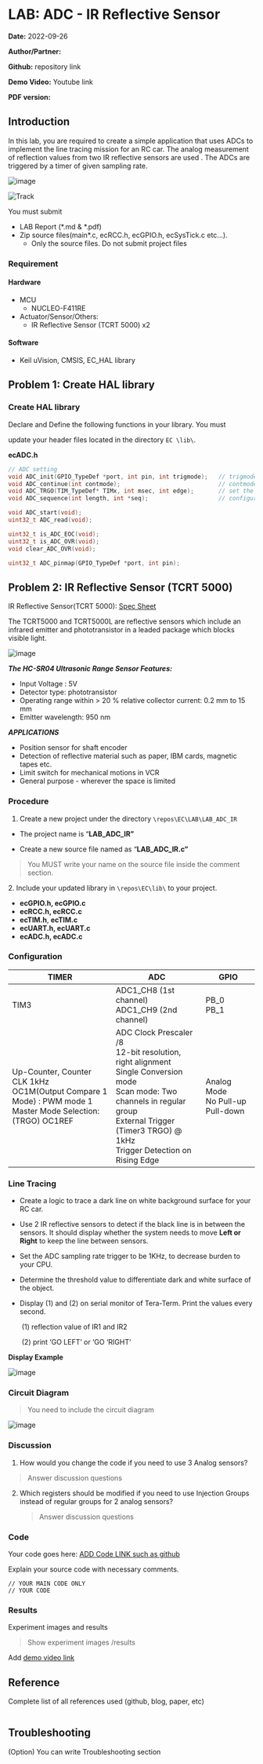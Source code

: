 # LAB: **ADC - IR Reflective Sensor** 



**Date:** 2022-09-26

**Author/Partner:**

**Github:** repository link

**Demo Video:** Youtube link

**PDF version:**&#x20;



## Introduction

In this lab, you are required to create a simple application that uses ADCs to implement the line tracing mission for an RC car. The analog measurement of reflection values from two IR reflective sensors are used . The ADCs are triggered by a timer of given sampling rate. 





![image](https://user-images.githubusercontent.com/91526930/200573114-1ebb30ac-08ed-4dde-810d-7a7f9d50a88d.png)

![Track](https://user-images.githubusercontent.com/91526930/203540767-bea93905-4040-4fcf-84ea-124e28c483ac.jpg)







You must submit

* LAB Report (\*.md & \*.pdf)
* Zip source files(main\*.c, ecRCC.h, ecGPIO.h, ecSysTick.c   etc...).
  * Only the source files. Do not submit project files



### Requirement

#### Hardware

* MCU
  * NUCLEO-F411RE
* Actuator/Sensor/Others:
  * IR Reflective Sensor (TCRT 5000) x2



#### Software

* Keil uVision, CMSIS, EC\_HAL library





## Problem 1: Create HAL library

### Create HAL library

Declare and Define  the following functions in your library. You must 

update your header files located in the directory `EC \lib\`.  

**ecADC.h**

```c++
// ADC setting
void ADC_init(GPIO_TypeDef *port, int pin, int trigmode);	// trigmode : SW , TRGO
void ADC_continue(int contmode); 							// contmode : CONT, SINGLE / Operate both ADC,JADC
void ADC_TRGO(TIM_TypeDef* TIMx, int msec, int edge);		// set the TIMx TRGO (TIM2, TIM3 only)
void ADC_sequence(int length, int *seq); 					// configure the order of ADC channels	

void ADC_start(void);
uint32_t ADC_read(void);

uint32_t is_ADC_EOC(void);
uint32_t is_ADC_OVR(void);
void clear_ADC_OVR(void);

uint32_t ADC_pinmap(GPIO_TypeDef *port, int pin);
```







## Problem 2: IR Reflective Sensor (TCRT 5000)

IR Reflective Sensor(TCRT 5000): [Spec Sheet](https://www.devicemart.co.kr/goods/download?id=1327416&rank=1)

The TCRT5000 and TCRT5000L are reflective sensors which include an infrared emitter and phototransistor in a leaded package which blocks visible light.

![image](https://user-images.githubusercontent.com/91526930/200573269-26a4ffa1-c789-4545-9dc5-079294265d4d.png)

***The HC-SR04 Ultrasonic Range Sensor Features:***

- Input Voltage : 5V
- Detector type: phototransistor 
- Operating range within > 20 % relative collector current: 0.2 mm to 15 mm 
- Emitter wavelength: 950 nm

***APPLICATIONS***

- Position sensor for shaft encoder
- Detection of reflective material such as paper, IBM cards, magnetic tapes etc. 
- Limit switch for mechanical motions in VCR 
- General purpose - wherever the space is limited





### Procedure

1. Create a new project under the directory `\repos\EC\LAB\LAB_ADC_IR`

* The project name is “**LAB_ADC_IR”**

* Create a new source file named as “**LAB_ADC_IR.c”**

> You MUST write your name on the source file inside the comment section. 



2\. Include your updated library in `\repos\EC\lib\`  to your project.

*  **ecGPIO.h, ecGPIO.c**
*  **ecRCC.h, ecRCC.c**
*  **ecTIM.h**, **ecTIM.c**
*  **ecUART.h, ecUART.c**
*  **ecADC.h, ecADC.c**



### Configuration

| TIMER                                                        | ADC                                                          | GPIO                                  |
| ------------------------------------------------------------ | ------------------------------------------------------------ | ------------------------------------- |
| TIM3                                                         | ADC1_CH8 (1st channel)<br />ADC1_CH9 (2nd channel)           | PB_0<br />PB_1                        |
| Up-Counter, Counter CLK 1kHz<br />OC1M(Output Compare 1 Mode) :  PWM mode 1<br />Master Mode Selection: (TRGO) OC1REF | ADC Clock Prescaler /8<br />12-bit resolution, right alignment<br />Single Conversion mode<br />Scan mode: Two channels in regular group<br />External Trigger (Timer3 TRGO) @ 1kHz<br />Trigger Detection on Rising Edge | Analog Mode<br />No Pull-up Pull-down |





### Line Tracing

- Create a logic to trace a dark line on white background surface for your RC car. 

- Use 2 IR reflective sensors to detect if the black line is in between the sensors. It should display whether the system needs to move **Left or Right** to keep the line between sensors. 

- Set the ADC sampling rate trigger to be 1KHz, to decrease burden to your CPU. 

- Determine the threshold value to differentiate dark and white surface of the object.

- Display  (1) and (2) on  serial monitor of Tera-Term. Print the values every second.

  ​	(1) reflection value of IR1 and IR2 

  ​	(2) print ‘GO LEFT’ or ‘GO ‘RIGHT’ 

**Display Example**

![image](https://user-images.githubusercontent.com/91526930/200577686-909a4cb7-1af9-459a-8afa-aaaee64aa448.png)



### Circuit Diagram

> You need to include  the circuit diagram

![image](https://user-images.githubusercontent.com/38373000/192134563-72f68b29-4127-42ac-b064-2eda95a9a52a.png)



### Discussion

1.  How would you change the code if you need to use 3 Analog sensors?

   >  Answer discussion questions



2. Which registers should be modified if you need to use Injection Groups instead of regular groups for 2 analog sensors? 

   >  Answer discussion questions





### Code

Your code goes here: [ADD Code LINK such as github](https://github.com/ykkimhgu/EC-student/)

Explain your source code with necessary comments.

```
// YOUR MAIN CODE ONLY
// YOUR CODE
```





### Results

Experiment images and results

> Show experiment images /results

Add [demo video link](link/)







## Reference

Complete list of all references used (github, blog, paper, etc)

```

```



## Troubleshooting

(Option) You can write Troubleshooting section
